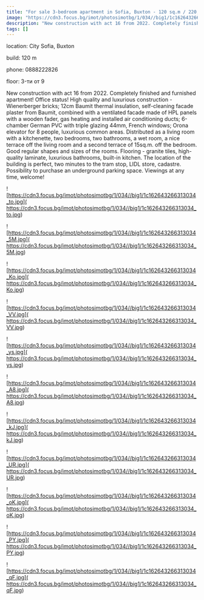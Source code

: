 ```yaml
---
title: "For sale 3-bedroom apartment in Sofia, Buxton - 120 sq.m / 220,000 EUR :: imot.bg Ad"
image: "https://cdn3.focus.bg/imot/photosimotbg/1/034//big1/1c162643266313034_qG.jpg"
description: "New construction with act 16 from 2022. Completely finished and furnished apartment! Office status! High quality and luxurious construction - Wienerberger bricks; 12cm Baumit thermal insulation, self-cleaning facade plaster from Baumit, combined with a ventilated facade made of HPL panels with a wooden fader, gas heating and installed air conditioning ducts; 6-chamber German PVC with triple glazing 44mm, French windows; Orona elevator for 8 people, luxurious common areas. Distributed as a living room with a kitchenette, two bedrooms, two bathrooms, a wet room, a nice terrace off the living room and a second terrace of 15sq.m. off the bedroom. Good regular shapes and sizes of the rooms. Flooring - granite tiles, high-quality laminate, luxurious bathrooms, built-in kitchen. The location of the building is perfect, two minutes to the tram stop, LIDL store, cadastre. Possibility to purchase an underground parking space. Viewings at any time, welcome!"
tags: []
---
```


location: City Sofia, Buxton

build: 120 m

phone: 0888222826

floor: 3-ти от 9

New construction with act 16 from 2022. Completely finished and furnished apartment! Office status! High quality and luxurious construction - Wienerberger bricks; 12cm Baumit thermal insulation, self-cleaning facade plaster from Baumit, combined with a ventilated facade made of HPL panels with a wooden fader, gas heating and installed air conditioning ducts; 6-chamber German PVC with triple glazing 44mm, French windows; Orona elevator for 8 people, luxurious common areas. Distributed as a living room with a kitchenette, two bedrooms, two bathrooms, a wet room, a nice terrace off the living room and a second terrace of 15sq.m. off the bedroom. Good regular shapes and sizes of the rooms. Flooring - granite tiles, high-quality laminate, luxurious bathrooms, built-in kitchen. The location of the building is perfect, two minutes to the tram stop, LIDL store, cadastre. Possibility to purchase an underground parking space. Viewings at any time, welcome!


![https://cdn3.focus.bg/imot/photosimotbg/1/034//big1/1c162643266313034_to.jpg]( https://cdn3.focus.bg/imot/photosimotbg/1/034//big1/1c162643266313034_to.jpg)


![https://cdn3.focus.bg/imot/photosimotbg/1/034//big1/1c162643266313034_5M.jpg]( https://cdn3.focus.bg/imot/photosimotbg/1/034//big1/1c162643266313034_5M.jpg)


![https://cdn3.focus.bg/imot/photosimotbg/1/034//big1/1c162643266313034_Ko.jpg]( https://cdn3.focus.bg/imot/photosimotbg/1/034//big1/1c162643266313034_Ko.jpg)


![https://cdn3.focus.bg/imot/photosimotbg/1/034//big1/1c162643266313034_VV.jpg]( https://cdn3.focus.bg/imot/photosimotbg/1/034//big1/1c162643266313034_VV.jpg)


![https://cdn3.focus.bg/imot/photosimotbg/1/034//big1/1c162643266313034_ys.jpg]( https://cdn3.focus.bg/imot/photosimotbg/1/034//big1/1c162643266313034_ys.jpg)


![https://cdn3.focus.bg/imot/photosimotbg/1/034//big1/1c162643266313034_A8.jpg]( https://cdn3.focus.bg/imot/photosimotbg/1/034//big1/1c162643266313034_A8.jpg)


![https://cdn3.focus.bg/imot/photosimotbg/1/034//big1/1c162643266313034_kJ.jpg]( https://cdn3.focus.bg/imot/photosimotbg/1/034//big1/1c162643266313034_kJ.jpg)


![https://cdn3.focus.bg/imot/photosimotbg/1/034//big1/1c162643266313034_UR.jpg]( https://cdn3.focus.bg/imot/photosimotbg/1/034//big1/1c162643266313034_UR.jpg)


![https://cdn3.focus.bg/imot/photosimotbg/1/034//big1/1c162643266313034_oK.jpg]( https://cdn3.focus.bg/imot/photosimotbg/1/034//big1/1c162643266313034_oK.jpg)


![https://cdn3.focus.bg/imot/photosimotbg/1/034//big1/1c162643266313034_PY.jpg]( https://cdn3.focus.bg/imot/photosimotbg/1/034//big1/1c162643266313034_PY.jpg)


![https://cdn3.focus.bg/imot/photosimotbg/1/034//big1/1c162643266313034_qF.jpg]( https://cdn3.focus.bg/imot/photosimotbg/1/034//big1/1c162643266313034_qF.jpg)


